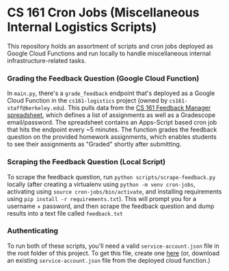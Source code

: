 # CS 161 Cron Jobs (Miscellaneous Internal Logistics Scripts)

This repository holds an assortment of scripts and cron jobs deployed as Google Cloud Functions and run locally to handle miscellaneous internal infrastructure-related tasks.


### Grading the Feedback Question (Google Cloud Function)
In `main.py`, there's a `grade_feedback` endpoint that's deployed as a Google Cloud Function in the `cs161-logistics` project (owned by `cs161-staff@berkeley.edu`). This pulls data from the [CS 161 Feedback Manager spreadsheet](https://docs.google.com/spreadsheets/d/1xFah6ga8Zzb8NZZZeIOFJI-JJQoZSRQfE1DGwmBvB6c/edit#gid=0), which defines a list of assignments as well as a Gradescope email/password. The spreadsheet contains an Apps-Script based cron job that hits the endpoint every ~5 minutes. The function grades the feedback question on the provided homework assignments, which enables students to see their assignments as "Graded" shortly after submitting.

### Scraping the Feedback Question (Local Script)
To scrape the feedback question, run `python scripts/scrape-feedback.py` locally (after creating a virtualenv using `python -m venv cron-jobs`, activating using `source cron-jobs/bin/activate`, and installing requirements using `pip install -r requirements.txt`). This will prompt you for a username + password, and then scrape the feedback question and dump results into a text file called `feedback.txt`

### Authenticating
To run both of these scripts, you'll need a valid `service-account.json` file in the root folder of this project. To get this file, create one [here](https://console.cloud.google.com/iam-admin/serviceaccounts/details/111705062572501029675/keys?project=cs161-logistics) (or, download an existing `service-account.json` file from the deployed cloud function.)